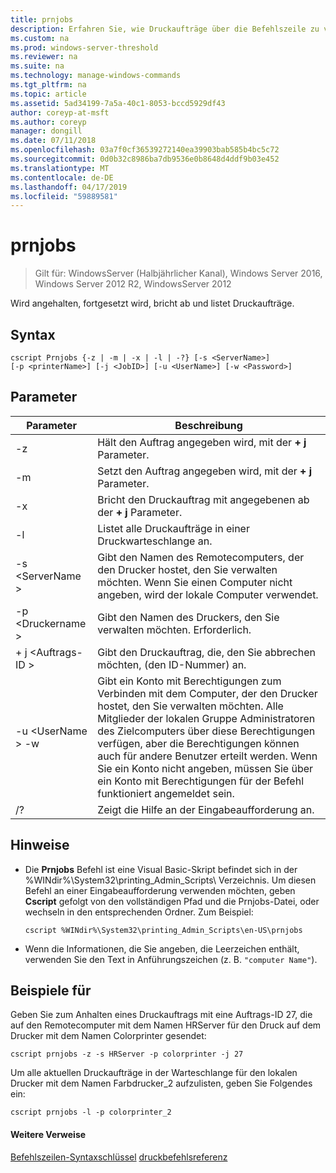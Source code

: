 ```yaml
---
title: prnjobs
description: Erfahren Sie, wie Druckaufträge über die Befehlszeile zu verwalten.
ms.custom: na
ms.prod: windows-server-threshold
ms.reviewer: na
ms.suite: na
ms.technology: manage-windows-commands
ms.tgt_pltfrm: na
ms.topic: article
ms.assetid: 5ad34199-7a5a-40c1-8053-bccd5929df43
author: coreyp-at-msft
ms.author: coreyp
manager: dongill
ms.date: 07/11/2018
ms.openlocfilehash: 03a7f0cf36539272140ea39903bab585b4bc5c72
ms.sourcegitcommit: 0d0b32c8986ba7db9536e0b8648d4ddf9b03e452
ms.translationtype: MT
ms.contentlocale: de-DE
ms.lasthandoff: 04/17/2019
ms.locfileid: "59889581"
---
```

# <a name="prnjobs"></a>prnjobs

>Gilt für: WindowsServer (Halbjährlicher Kanal), Windows Server 2016, Windows Server 2012 R2, WindowsServer 2012

Wird angehalten, fortgesetzt wird, bricht ab und listet Druckaufträge.

## <a name="syntax"></a>Syntax
```
cscript Prnjobs {-z | -m | -x | -l | -?} [-s <ServerName>] 
[-p <printerName>] [-j <JobID>] [-u <UserName>] [-w <Password>]
```

## <a name="parameters"></a>Parameter
|Parameter|Beschreibung|
|-------|--------|
|-z|Hält den Auftrag angegeben wird, mit der **+ j** Parameter.|
|-m|Setzt den Auftrag angegeben wird, mit der **+ j** Parameter.|
|-x|Bricht den Druckauftrag mit angegebenen ab der **+ j** Parameter.|
|-l|Listet alle Druckaufträge in einer Druckwarteschlange an.|
|-s \<ServerName >|Gibt den Namen des Remotecomputers, der den Drucker hostet, den Sie verwalten möchten. Wenn Sie einen Computer nicht angeben, wird der lokale Computer verwendet.|
|-p \<Druckername >|Gibt den Namen des Druckers, den Sie verwalten möchten. Erforderlich.|
|+ j \<Auftrags-ID >|Gibt den Druckauftrag, die, den Sie abbrechen möchten, (den ID-Nummer) an.|
|-u \<UserName > -w <Password>|Gibt ein Konto mit Berechtigungen zum Verbinden mit dem Computer, der den Drucker hostet, den Sie verwalten möchten. Alle Mitglieder der lokalen Gruppe Administratoren des Zielcomputers über diese Berechtigungen verfügen, aber die Berechtigungen können auch für andere Benutzer erteilt werden. Wenn Sie ein Konto nicht angeben, müssen Sie über ein Konto mit Berechtigungen für der Befehl funktioniert angemeldet sein.|
|/?|Zeigt die Hilfe an der Eingabeaufforderung an.|

## <a name="remarks"></a>Hinweise
-   Die **Prnjobs** Befehl ist eine Visual Basic-Skript befindet sich in der %WINdir%\System32\printing_Admin_Scripts\\ <language> Verzeichnis. Um diesen Befehl an einer Eingabeaufforderung verwenden möchten, geben **Cscript** gefolgt von den vollständigen Pfad und die Prnjobs-Datei, oder wechseln in den entsprechenden Ordner. Zum Beispiel:
    ```
    cscript %WINdir%\System32\printing_Admin_Scripts\en-US\prnjobs
    ```
-   Wenn die Informationen, die Sie angeben, die Leerzeichen enthält, verwenden Sie den Text in Anführungszeichen (z. B. `"computer Name"`).

## <a name="BKMK_examples"></a>Beispiele für
Geben Sie zum Anhalten eines Druckauftrags mit eine Auftrags-ID 27, die auf den Remotecomputer mit dem Namen HRServer für den Druck auf dem Drucker mit dem Namen Colorprinter gesendet:
```
cscript prnjobs -z -s HRServer -p colorprinter -j 27
```
Um alle aktuellen Druckaufträge in der Warteschlange für den lokalen Drucker mit dem Namen Farbdrucker_2 aufzulisten, geben Sie Folgendes ein:
```
cscript prnjobs -l -p colorprinter_2
```

#### <a name="additional-references"></a>Weitere Verweise
[Befehlszeilen-Syntaxschlüssel](command-line-syntax-key.md)
[druckbefehlsreferenz](print-command-reference.md)
